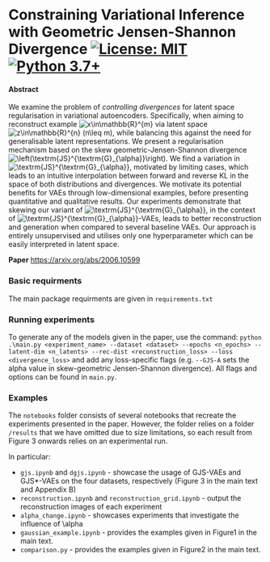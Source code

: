 # Constraining Variational Inference with Geometric Jensen-Shannon Divergence [![License: MIT](https://img.shields.io/badge/License-MIT-yellow.svg)](https://github.com/jacobdeasy/geometric-JS/blob/master/LICENSE) [![Python 3.7+](https://img.shields.io/badge/python-3.7+-blue.svg)](https://www.python.org/downloads/release/python-370/)

#### Abstract
We examine the problem of _controlling divergences_ for latent space regularisation in variational autoencoders. Specifically, when aiming to reconstruct example <img src="https://latex.codecogs.com/gif.latex?x\in\mathbb{R}^{m}" title="x\in\mathbb{R}^{m}" /> via latent space <img src="https://latex.codecogs.com/gif.latex?z\in\mathbb{R}^{n}&space;(n\leq&space;m)" title="z\in\mathbb{R}^{n} (n\leq m)" />, while balancing this against the need for generalisable latent representations. We present a regularisation mechanism based on the skew geometric-Jensen-Shannon divergence <img src="https://latex.codecogs.com/gif.latex?\left(\textrm{JS}^{\textrm{G}_{\alpha}}\right)" title="\left(\textrm{JS}^{\textrm{G}_{\alpha}}\right)" />. We find a variation in <img src="https://latex.codecogs.com/gif.latex?\textrm{JS}^{\textrm{G}_{\alpha}}" title="\textrm{JS}^{\textrm{G}_{\alpha}}" />, motivated by limiting cases, which leads to an intuitive interpolation between forward and reverse KL in the space of both distributions and divergences. We motivate its potential benefits for VAEs through low-dimensional examples, before presenting quantitative and qualitative results. Our experiments demonstrate that skewing our variant of <img src="https://latex.codecogs.com/gif.latex?\textrm{JS}^{\textrm{G}_{\alpha}}" title="\textrm{JS}^{\textrm{G}_{\alpha}}" />, in the context of <img src="https://latex.codecogs.com/gif.latex?\textrm{JS}^{\textrm{G}_{\alpha}}" title="\textrm{JS}^{\textrm{G}_{\alpha}}" />-VAEs, leads to better reconstruction and generation when compared to several baseline VAEs. Our approach is entirely unsupervised and utilises only one hyperparameter which can be easily interpreted in latent space.

**Paper** https://arxiv.org/abs/2006.10599

### Basic requirments
The main package requirments are given in `requirements.txt`

### Running experiments

To generate any of the models given in the paper, use the command:
`python .\main.py <experiment_name> --dataset <dataset> --epochs <n_epochs> --latent-dim <n_latents> --rec-dist <reconstruction_loss> --loss <divergence_loss>`
and add any loss-specific flags (e.g. `--GJS-A` sets the alpha value in skew-geometric Jensen-Shannon divergence). All flags and options can be found in `main.py`.

### Examples 

The `notebooks` folder consists of several notebooks that recreate the experiments presented in the paper. However, the folder relies on a folder `/results` that we have omitted due to size limitations, so each result from Figure 3 onwards relies on an experimental run.

In particular:
- `gjs.ipynb` and `dgjs.ipynb` - showcase the usage of GJS-VAEs and GJS*-VAEs on the four datasets, respectively (Figure 3 in the main text and Appendix B)
- `reconstruction.ipynb` and `reconstruction_grid.ipynb` - output the reconstruction images of each experiment
- `alpha_change.ipynb` - showcases experiments that investigate the influence of \alpha 
- `gaussian_example.ipynb` - provides the examples given in Figure1 in the main text.
- `comparison.py` - provides the examples given in Figure2 in the main text.

